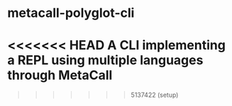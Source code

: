# metacall-polyglot-cli
<<<<<<< HEAD
A CLI implementing a REPL using multiple languages through MetaCall
=======
>>>>>>> 5137422 (setup)
